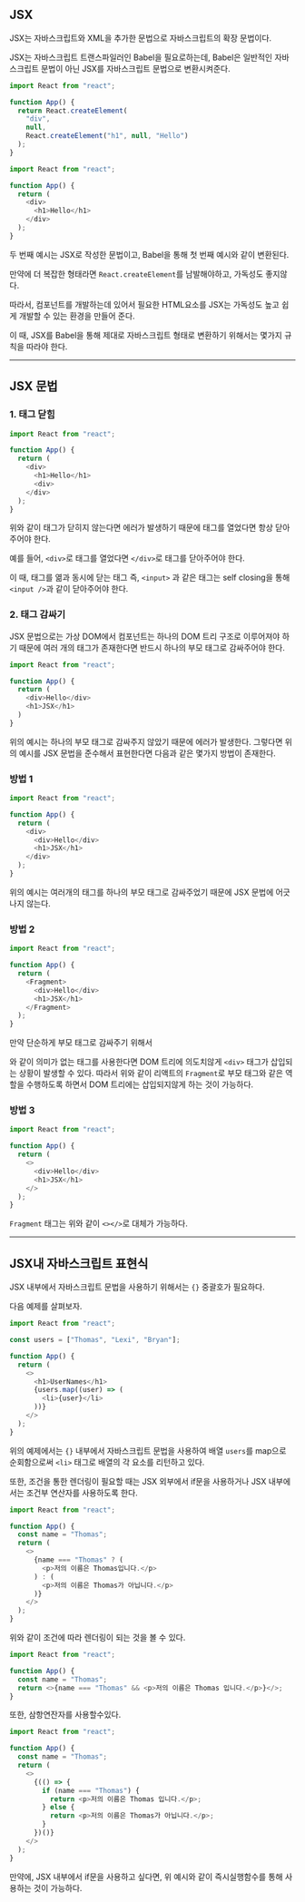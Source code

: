 ## **JSX**

JSX는 자바스크립트와 XML을 추가한 문법으로 자바스크립트의 확장 문법이다.

JSX는 자바스크립트 트랜스파일러인 Babel을 필요로하는데, Babel은 일반적인 자바스크립트 문법이 아닌 JSX를 자바스크립트 문법으로 변환시켜준다.

```js
import React from "react";

function App() {
  return React.createElement(
    "div",
    null,
    React.createElement("h1", null, "Hello")
  );
}
```

```js
import React from "react";

function App() {
  return (
    <div>
      <h1>Hello</h1>
    </div>
  );
}
```

두 번째 예시는 JSX로 작성한 문법이고, Babel을 통해 첫 번째 예시와 같이 변환된다.

만약에 더 복잡한 형태라면 `React.createElement`를 남발해야하고, 가독성도 좋지않다.

따라서, 컴포넌트를 개발하는데 있어서 필요한 HTML요소를 JSX는 가독성도 높고 쉽게 개발할 수 있는 환경을 만들어 준다.

이 때, JSX를 Babel을 통해 제대로 자바스크립트 형태로 변환하기 위해서는 몇가지 규칙을 따라야 한다.

---

## **JSX 문법**

### **1. 태그 닫힘**

```js
import React from "react";

function App() {
  return (
    <div>
      <h1>Hello</h1>
      <div>
    </div>
  );
}
```

위와 같이 태그가 닫히지 않는다면 에러가 발생하기 때문에 태그를 열었다면 항상 닫아주어야 한다.

예를 들어, `<div>`로 태그를 열었다면 `</div>`로 태그를 닫아주어야 한다.

이 때, 태그를 엶과 동시에 닫는 태그 즉, `<input>` 과 같은 태그는 self closing을 통해 `<input />`과 같이 닫아주어야 한다.

### **2. 태그 감싸기**

JSX 문법으로는 가상 DOM에서 컴포넌트는 하나의 DOM 트리 구조로 이루어져야 하기 때문에 여러 개의 태그가 존재한다면 반드시 하나의 부모 태그로 감싸주어야 한다.

```js
import React from "react";

function App() {
  return (
    <div>Hello</div>
    <h1>JSX</h1>
  )
}
```

위의 예시는 하나의 부모 태그로 감싸주지 않았기 때문에 에러가 발생한다. 그렇다면 위의 예시를 JSX 문법을 준수해서 표현한다면 다음과 같은 몇가지 방법이 존재한다.

### **방법 1**

```js
import React from "react";

function App() {
  return (
    <div>
      <div>Hello</div>
      <h1>JSX</h1>
    </div>
  );
}
```

위의 예시는 여러개의 태그를 하나의 부모 태그로 감싸주었기 때문에 JSX 문법에 어긋나지 않는다.

### **방법 2**

```js
import React from "react";

function App() {
  return (
    <Fragment>
      <div>Hello</div>
      <h1>JSX</h1>
    </Fragment>
  );
}
```

만약 단순하게 부모 태그로 감싸주기 위해서 <div>와 같이 의미가 없는 태그를 사용한다면 DOM 트리에 의도치않게 `<div>` 태그가 삽입되는 상황이 발생할 수 있다. 따라서 위와 같이 리액트의 `Fragment`로 부모 태그와 같은 역할을 수행하도록 하면서 DOM 트리에는 삽입되지않게 하는 것이 가능하다.

### **방법 3**

```js
import React from "react";

function App() {
  return (
    <>
      <div>Hello</div>
      <h1>JSX</h1>
    </>
  );
}
```

`Fragment` 태그는 위와 같이 `<></>`로 대체가 가능하다.

---

## **JSX내 자바스크립트 표현식**

JSX 내부에서 자바스크립트 문법을 사용하기 위해서는 `{}` 중괄호가 필요하다.

다음 예제를 살펴보자.

```js
import React from "react";

const users = ["Thomas", "Lexi", "Bryan"];

function App() {
  return (
    <>
      <h1>UserNames</h1>
      {users.map((user) => (
        <li>{user}</li>
      ))}
    </>
  );
}
```

위의 예제에서는 `{}` 내부에서 자바스크립트 문법을 사용하여 배열 `users`를 map으로 순회함으로써 `<li>` 태그로 배열의 각 요소를 리턴하고 있다.

또한, 조건을 통한 렌더링이 필요할 때는 JSX 외부에서 if문을 사용하거나 JSX 내부에서는 조건부 연산자를 사용하도록 한다.

```js
import React from "react";

function App() {
  const name = "Thomas";
  return (
    <>
      {name === "Thomas" ? (
        <p>저의 이름은 Thomas입니다.</p>
      ) : (
        <p>저의 이름은 Thomas가 아닙니다.</p>
      )}
    </>
  );
}
```

위와 같이 조건에 따라 렌더링이 되는 것을 볼 수 있다.

```js
import React from "react";

function App() {
  const name = "Thomas";
  return <>{name === "Thomas" && <p>저의 이름은 Thomas 입니다.</p>}</>;
}
```

또한, 삼항연잔자를 사용할수있다.

```js
import React from "react";

function App() {
  const name = "Thomas";
  return (
    <>
      {(() => {
        if (name === "Thomas") {
          return <p>저의 이름은 Thomas 입니다.</p>;
        } else {
          return <p>저의 이름은 Thomas가 아닙니다.</p>;
        }
      })()}
    </>
  );
}
```

만약에, JSX 내부에서 if문을 사용하고 싶다면, 위 예시와 같이 즉시실행함수를 통해 사용하는 것이 가능하다.
